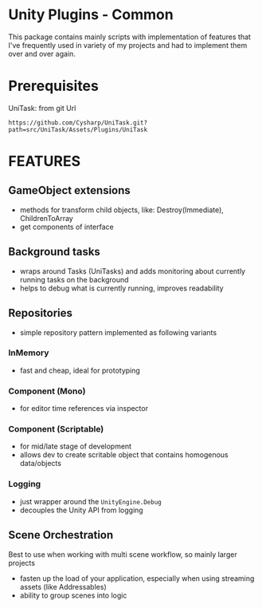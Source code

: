 # Unity Plugins - Common

This package contains mainly scripts with implementation of features that I've frequently used in variety of my projects and had to implement them over and over again.

# Prerequisites
UniTask: from git Url

```https://github.com/Cysharp/UniTask.git?path=src/UniTask/Assets/Plugins/UniTask```

# FEATURES
## GameObject extensions
- methods for transform child objects, like: Destroy(Immediate), ChildrenToArray
- get components of interface

## Background tasks
- wraps around Tasks (UniTasks) and adds monitoring about currently running tasks on the background
- helps to debug what is currently running, improves readability

## Repositories
- simple repository pattern implemented as following variants

### InMemory
- fast and cheap, ideal for prototyping

### Component (Mono)
- for editor time references via inspector

### Component (Scriptable)
- for mid/late stage of development
- allows dev to create scritable object that contains homogenous data/objects

### Logging
- just wrapper around the ```UnityEngine.Debug```
- decouples the Unity API from logging

## Scene Orchestration

Best to use when working with multi scene workflow, so mainly larger projects

- fasten up the load of your application, especially when using streaming assets (like Addressables)
- ability to group scenes into logic 
